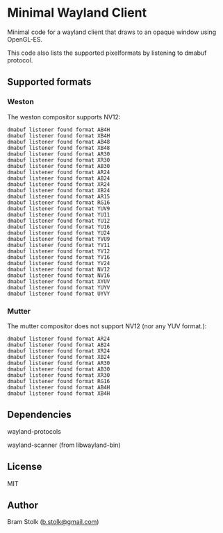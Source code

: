 # Minimal Wayland Client

Minimal code for a wayland client that draws to an opaque window using OpenGL-ES.

This code also lists the supported pixelformats by listening to dmabuf protocol.

## Supported formats

### Weston

The weston compositor supports NV12:

```
dmabuf listener found format AB4H
dmabuf listener found format XB4H
dmabuf listener found format AB48
dmabuf listener found format XB48
dmabuf listener found format AR30
dmabuf listener found format XR30
dmabuf listener found format AB30
dmabuf listener found format AR24
dmabuf listener found format AB24
dmabuf listener found format XR24
dmabuf listener found format XB24
dmabuf listener found format AR15
dmabuf listener found format RG16
dmabuf listener found format YUV9
dmabuf listener found format YU11
dmabuf listener found format YU12
dmabuf listener found format YU16
dmabuf listener found format YU24
dmabuf listener found format YVU9
dmabuf listener found format YV11
dmabuf listener found format YV12
dmabuf listener found format YV16
dmabuf listener found format YV24
dmabuf listener found format NV12
dmabuf listener found format NV16
dmabuf listener found format XYUV
dmabuf listener found format YUYV
dmabuf listener found format UYVY
```

### Mutter

The mutter compositor does not support NV12 (nor any YUV format.):
```
dmabuf listener found format AR24
dmabuf listener found format AB24
dmabuf listener found format XR24
dmabuf listener found format XB24
dmabuf listener found format AR30
dmabuf listener found format AB30
dmabuf listener found format XR30
dmabuf listener found format RG16
dmabuf listener found format AB4H
dmabuf listener found format XB4H
```


## Dependencies

wayland-protocols

wayland-scanner (from libwayland-bin)


## License

MIT

## Author

Bram Stolk (b.stolk@gmail.com)


